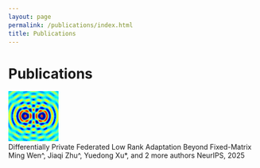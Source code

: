 ```yaml
---
layout: page
permalink: /publications/index.html
title: Publications
---
```


# Publications

<div style="text-align: left;">
  <img 
    src="images/publication_preview/wave-mechanics.gif" 
    class="floatpic" 
    style="width: 20%; height: auto;"  <!-- 无需加 float，父容器已控制对齐 -->

</div>
Differentially Private Federated Low Rank Adaptation Beyond Fixed-Matrix
Ming Wen^, Jiaqi Zhu^, Yuedong Xu*, and 2 more authors
NeurIPS, 2025
